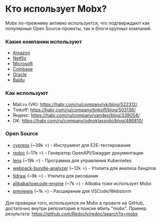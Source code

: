 # Кто использует Mobx?

Mobx по-прежнему активно используется, что подтверждают как популярные Open Source-проекты, так и блоги крупных компаний.

### Какие компании используют
- [Amazon](https://github.com/mobxjs/mobx/discussions/681#discussioncomment-104604)
- [Netflix](https://github.com/mobxjs/mobx/discussions/681#discussioncomment-104674)
- [Microsoft](https://github.com/mobxjs/mobx/discussions/681#discussioncomment-420684)
- [Coinbase](https://github.com/mobxjs/mobx/discussions/681#discussioncomment-104579)
- [Oracle](https://github.com/mobxjs/mobx/discussions/681#discussioncomment-104687)
- [Baidu](https://github.com/mobxjs/mobx/discussions/681#discussioncomment-104688)

### Как используют
- Mail.ru (VK): https://habr.com/ru/company/vk/blog/522312/
- Tinkoff: https://habr.com/ru/company/tinkoff/blog/503136/
- Яндекс: https://habr.com/ru/company/yandex/blog/339054/
- OK: https://habr.com/ru/company/odnoklassniki/blog/486810/

### Open Source
- [cypress](https://github.com/cypress-io/cypress) (~39k ⭐) - Инструмент для E2E-тестирования
- [redoc](https://github.com/Redocly/redoc) (~17k ⭐) - Генератор OpenAPI/Swagger документации
- [lens](https://github.com/lensapp/lens) (~19k ⭐) - Программа для управления Kubernetes
- [webpack-bundle-analyzer](https://github.com/webpack-contrib/webpack-bundle-analyzer) (~12k ⭐) - Утилита для анализа бандлов
- [tldraw](https://github.com/tldraw/tldraw) (~9k ⭐) - Утилита для рисования
- [alibaba/lowcode-engine](https://github.com/alibaba/lowcode-engine) (~7k ⭐) - Alibaba тоже использует Mobx
- [previewjs](https://github.com/fwouts/previewjs) (~1k ⭐) - Расширение для VSCode/Webstorm

Для проверки того, используется ли Mobx в проекте на GitHub, достаточно внутри репозитория в поиске вбить "mobx". Пример результата: https://github.com/Redocly/redoc/search?q=mobx
